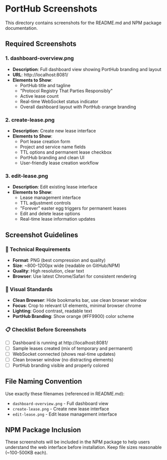 # PortHub Screenshots

This directory contains screenshots for the README.md and NPM package documentation.

## Required Screenshots

### 1. dashboard-overview.png
- **Description**: Full dashboard view showing PortHub branding and layout
- **URL**: http://localhost:8081/
- **Elements to Show**:
  - PortHub title and tagline
  - "Protocol Registry That Parties Responsibly" 
  - Active lease count
  - Real-time WebSocket status indicator
  - Overall dashboard layout with PortHub orange branding

### 2. create-lease.png
- **Description**: Create new lease interface
- **Elements to Show**:
  - Port lease creation form
  - Project and service name fields
  - TTL options and permanent lease checkbox
  - PortHub branding and clean UI
  - User-friendly lease creation workflow

### 3. edit-lease.png
- **Description**: Edit existing lease interface
- **Elements to Show**:
  - Lease management interface
  - TTL adjustment controls
  - "Forever" easter egg triggers for permanent leases
  - Edit and delete lease options
  - Real-time lease information updates

## Screenshot Guidelines

### 📸 Technical Requirements
- **Format**: PNG (best compression and quality)
- **Size**: ~800-1200px wide (readable on GitHub/NPM)
- **Quality**: High resolution, clear text
- **Browser**: Use latest Chrome/Safari for consistent rendering

### 🎨 Visual Standards
- **Clean Browser**: Hide bookmarks bar, use clean browser window
- **Focus**: Crop to relevant UI elements, minimal browser chrome
- **Lighting**: Good contrast, readable text
- **PortHub Branding**: Show orange (#FF9900) color scheme

### 📋 Checklist Before Screenshots
- [ ] Dashboard is running at http://localhost:8081/
- [ ] Sample leases created (mix of temporary and permanent)
- [ ] WebSocket connected (shows real-time updates)
- [ ] Clean browser window (no distracting elements)
- [ ] PortHub branding visible and properly colored

## File Naming Convention

Use exactly these filenames (referenced in README.md):
- `dashboard-overview.png` - Full dashboard view
- `create-lease.png` - Create new lease interface
- `edit-lease.png` - Edit lease management interface

## NPM Package Inclusion

These screenshots will be included in the NPM package to help users understand the web interface before installation. Keep file sizes reasonable (~100-500KB each).
